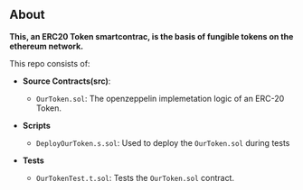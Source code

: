 ## About

**This, an ERC20 Token smartcontrac, is the basis of fungible tokens on the ethereum network.**

This repo consists of:

-   **Source Contracts(src)**:
    - `OurToken.sol`: The openzeppelin implemetation logic of an ERC-20 Token.
    
-   **Scripts**
    - `DeployOurToken.s.sol`: Used to deploy the `OurToken.sol` during tests
   
-   **Tests**
    - `OurTokenTest.t.sol`: Tests the `OurToken.sol` contract.
    

